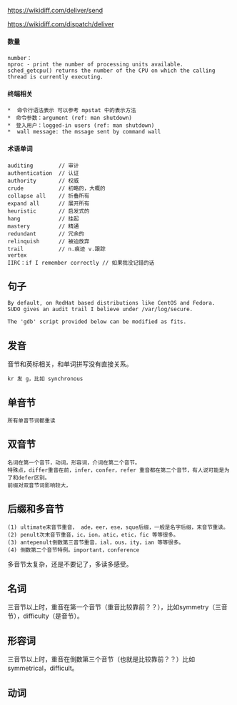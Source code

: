 https://wikidiff.com/deliver/send

https://wikidiff.com/dispatch/deliver

#### 数量
```
number：
nproc - print the number of processing units available.
sched_getcpu() returns the number of the CPU on which the calling thread is currently executing.
```

#### 终端相关

```
*  命令行语法表示 可以参考 mpstat 中的表示方法
*　命令参数：argument (ref: man shutdown)
*　登入用户：logged-in users (ref: man shutdown)    
*  wall message: the mssage sent by command wall 
```

#### 术语单词

```
auditing        // 审计
authentication  // 认证
authority       // 权威
crude           // 初略的，大概的
collapse all    // 折叠所有
expand all      // 展开所有  
heuristic       // 启发式的
hang            // 挂起
mastery         // 精通
redundant       // 冗余的
relinquish      // 被迫放弃
trail           // n.痕迹 v.跟踪
vertex
IIRC：if I remember correctly // 如果我没记错的话
```

## 句子
```
By default, on RedHat based distributions like CentOS and Fedora.
SUDO gives an audit trail I believe under /var/log/secure.

The 'gdb' script provided below can be modified as fits.
```

## 发音

音节和英标相关，和单词拼写没有直接关系。

```
kr 发 g，比如 synchronous
```

## 单音节
```
所有单音节词都重读
```

## 双音节
```
名词在第一个音节，动词，形容词，介词在第二个音节。
特殊点，differ重音在前，infer，confer，refer 重音都在第二个音节，有人说可能是为了和defer区别。
前缀对双音节词影响较大，
```

## 后缀和多音节
```
(1) ultimate末音节重音， ade，eer，ese，sque后缀，一般是名字后缀，末音节重读。
(2) penult次末音节重音，ic，ion，atic，etic，fic 等等很多。
(3) antepenult倒数第三音节重音，ial，ous，ity，ian 等等很多。
(4) 倒数第二个音节特例。important，conference
```
多音节太复杂，还是不要记了，多读多感受。

## 名词
三音节以上时，重音在第一个音节（重音比较靠前？？），比如symmetry（三音节），difficulty（是音节）。

## 形容词
三音节以上时，重音在倒数第三个音节（也就是比较靠前？？）比如symmetrical，difficult。

## 动词

